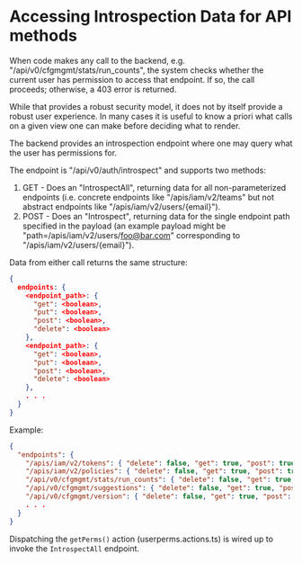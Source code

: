 # Accessing Introspection Data for API methods

When code makes any call to the backend, e.g.
"/api/v0/cfgmgmt/stats/run_counts", the system checks whether the current user
has permission to access that endpoint.  If so, the call proceeds; otherwise, a
403 error is returned.

While that provides a robust security model, it does not by itself provide
a robust user experience. In many cases it is useful to know a priori
what calls on a given view one can make before deciding what to render.

The backend provides an introspection endpoint where one may query
what the user has permissions for.

The endpoint is "/api/v0/auth/introspect" and supports two methods:

1. GET - Does an "IntrospectAll", returning data for all non-parameterized endpoints
   (i.e. concrete endpoints like "/apis/iam/v2/teams" but not abstract endpoints like "/apis/iam/v2/users/{email}").
2. POST - Does an "Introspect", returning data for the single endpoint path specified in the payload
   (an example payload might be "path=/apis/iam/v2/users/foo@bar.com" corresponding to "/apis/iam/v2/users/{email}").

Data from either call returns the same structure:

```json
{
  endpoints: {
    <endpoint_path>: {
      "get": <boolean>,
      "put": <boolean>,
      "post": <boolean>,
      "delete": <boolean>
    },
    <endpoint_path>: {
      "get": <boolean>,
      "put": <boolean>,
      "post": <boolean>,
      "delete": <boolean>
    },
    . . .
  }
}
```

Example:

```json
{
  "endpoints": {
    "/apis/iam/v2/tokens": { "delete": false, "get": true, "post": true, "put": false },
    "/apis/iam/v2/policies": { "delete": false, "get": true, "post": true, "put": false },
    "/api/v0/cfgmgmt/stats/run_counts": { "delete": false, "get": true, "post": false, "put": false },
    "/api/v0/cfgmgmt/suggestions": { "delete": false, "get": true, "post": false, "put": false },
    "/api/v0/cfgmgmt/version": { "delete": false, "get": true, "post": false, "put": false }
    . . .
  }
}
```

Dispatching the `getPerms()` action (userperms.actions.ts) is wired up to invoke the `IntrospectAll` endpoint.
